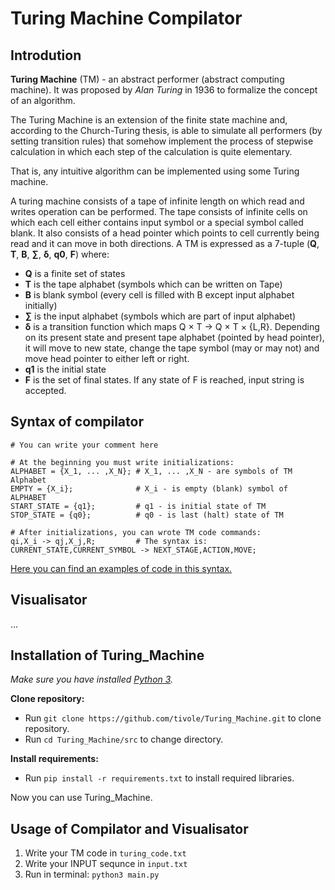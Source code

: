 # Turing Machine Compilator

## Introdution

<b>Turing Machine</b> (TM) - an abstract performer (abstract computing machine). It was proposed by <i>Alan Turing</i> in 1936 to formalize the concept of an algorithm.

The Turing Machine is an extension of the finite state machine and, according to the Church-Turing thesis, is able to simulate all performers (by setting transition rules) that somehow implement the process of stepwise calculation in which each step of the calculation is quite elementary.

That is, any intuitive algorithm can be implemented using some Turing machine.


A turing machine consists of a tape of infinite length on which read and writes operation can be performed. The tape consists of infinite cells on which each cell either contains input symbol or
a special symbol called blank. It also consists of a head pointer which points to cell currently being read and it can move in both directions. A TM is expressed as a 7-tuple (<b>Q</b>, <b>T</b>, <b>B</b>, <b>∑</b>, <b>δ</b>, <b>q0</b>, <b>F</b>) where:

* <b>Q</b> is a finite set of states
* <b>T</b> is the tape alphabet (symbols which can be written on Tape)
* <b>B</b> is blank symbol (every cell is filled with B except input alphabet initially)
* <b>∑</b> is the input alphabet (symbols which are part of input alphabet)
* <b>δ</b> is a transition function which maps Q × T → Q × T × {L,R}. Depending on its present state and present tape alphabet (pointed by head pointer), it will move to new state, change the tape symbol (may or may not) and move head pointer to either left or right.
* <b>q1</b> is the initial state
* <b>F</b> is the set of final states. If any state of F is reached, input string is accepted.


## Syntax of compilator

```
# You can write your comment here

# At the beginning you must write initializations:
ALPHABET = {X_1, ... ,X_N}; # X_1, ... ,X_N - are symbols of TM Alphabet
EMPTY = {X_i};              # X_i - is empty (blank) symbol of ALPHABET
START_STATE = {q1};         # q1 - is initial state of TM
STOP_STATE = {q0};          # q0 - is last (halt) state of TM

# After initializations, you can wrote TM code commands:
qi,X_i -> qj,X_j,R;         # The syntax is: CURRENT_STATE,CURRENT_SYMBOL -> NEXT_STAGE,ACTION,MOVE;
```

[Here you can find an examples of code in this syntax.](src/examples/README.md)

## Visualisator

...


## Installation of Turing_Machine

<i>Make sure you have installed [Python 3](https://www.python.org/).</i>

<b>Clone repository:</b>
* Run `git clone https://github.com/tivole/Turing_Machine.git` to clone repository.
* Run `cd Turing_Machine/src` to change directory.

<b>Install requirements:</b>
* Run `pip install -r requirements.txt` to install required libraries.

Now you can use Turing_Machine.


## Usage of Compilator and Visualisator

1. Write your TM code in `turing_code.txt`
2. Write your INPUT sequnce in `input.txt`
3. Run in terminal: `python3 main.py`
